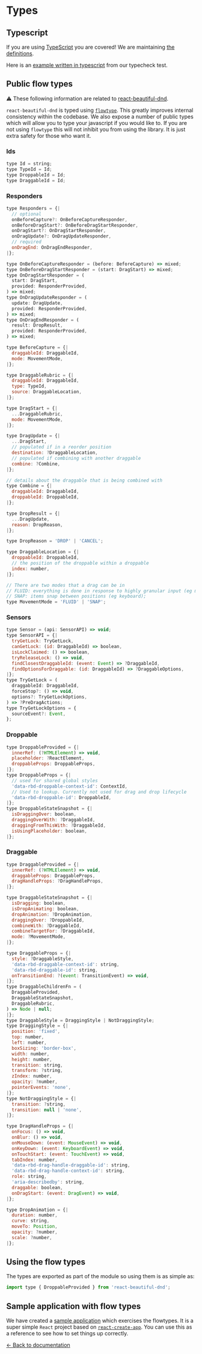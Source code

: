 # Types

## Typescript

If you are using [TypeScript](https://www.typescriptlang.org/) you are covered! We are maintaining [the definitions](https://github.com/react-forked/dnd/blob/master/src/index.d.ts).

Here is an [example written in typescript](https://github.com/react-forked/dnd/blob/master/test/test-typescript-types.tsx) from our typecheck test.

## Public flow types

⚠️ These following information are related to [react-beautiful-dnd](https://github.com/atlassian/react-beautiful-dnd).

`react-beautiful-dnd` is typed using [`flowtype`](https://flow.org). This greatly improves internal consistency within the codebase. We also expose a number of public types which will allow you to type your javascript if you would like to. If you are not using `flowtype` this will not inhibit you from using the library. It is just extra safety for those who want it.

### Ids

```js
type Id = string;
type TypeId = Id;
type DroppableId = Id;
type DraggableId = Id;
```

### Responders

```js
type Responders = {|
  // optional
  onBeforeCapture?: OnBeforeCaptureResponder,
  onBeforeDragStart?: OnBeforeDragStartResponder,
  onDragStart?: OnDragStartResponder,
  onDragUpdate?: OnDragUpdateResponder,
  // required
  onDragEnd: OnDragEndResponder,
|};

type OnBeforeCaptureResponder = (before: BeforeCapture) => mixed;
type OnBeforeDragStartResponder = (start: DragStart) => mixed;
type OnDragStartResponder = (
  start: DragStart,
  provided: ResponderProvided,
) => mixed;
type OnDragUpdateResponder = (
  update: DragUpdate,
  provided: ResponderProvided,
) => mixed;
type OnDragEndResponder = (
  result: DropResult,
  provided: ResponderProvided,
) => mixed;

type BeforeCapture = {|
  draggableId: DraggableId,
  mode: MovementMode,
|};

type DraggableRubric = {|
  draggableId: DraggableId,
  type: TypeId,
  source: DraggableLocation,
|};

type DragStart = {|
  ...DraggableRubric,
  mode: MovementMode,
|};

type DragUpdate = {|
  ...DragStart,
  // populated if in a reorder position
  destination: ?DraggableLocation,
  // populated if combining with another draggable
  combine: ?Combine,
|};

// details about the draggable that is being combined with
type Combine = {|
  draggableId: DraggableId,
  droppableId: DroppableId,
|};

type DropResult = {|
  ...DragUpdate,
  reason: DropReason,
|};

type DropReason = 'DROP' | 'CANCEL';

type DraggableLocation = {|
  droppableId: DroppableId,
  // the position of the droppable within a droppable
  index: number,
|};

// There are two modes that a drag can be in
// FLUID: everything is done in response to highly granular input (eg mouse)
// SNAP: items snap between positions (eg keyboard);
type MovementMode = 'FLUID' | 'SNAP';
```

### Sensors

```js
type Sensor = (api: SensorAPI) => void;
type SensorAPI = {|
  tryGetLock: TryGetLock,
  canGetLock: (id: DraggableId) => boolean,
  isLockClaimed: () => boolean,
  tryReleaseLock: () => void,
  findClosestDraggableId: (event: Event) => ?DraggableId,
  findOptionsForDraggable: (id: DraggableId) => ?DraggableOptions,
|};
type TryGetLock = (
  draggableId: DraggableId,
  forceStop?: () => void,
  options?: TryGetLockOptions,
) => ?PreDragActions;
type TryGetLockOptions = {
  sourceEvent?: Event,
};
```

### Droppable

```js
type DroppableProvided = {|
  innerRef: (?HTMLElement) => void,
  placeholder: ?ReactElement,
  droppableProps: DroppableProps,
|};
type DroppableProps = {|
  // used for shared global styles
  'data-rbd-droppable-context-id': ContextId,
  // Used to lookup. Currently not used for drag and drop lifecycle
  'data-rbd-droppable-id': DroppableId,
|};
type DroppableStateSnapshot = {|
  isDraggingOver: boolean,
  draggingOverWith: ?DraggableId,
  draggingFromThisWith: ?DraggableId,
  isUsingPlaceholder: boolean,
|};
```

### Draggable

```js
type DraggableProvided = {|
  innerRef: (?HTMLElement) => void,
  draggableProps: DraggableProps,
  dragHandleProps: ?DragHandleProps,
|};

type DraggableStateSnapshot = {|
  isDragging: boolean,
  isDropAnimating: boolean,
  dropAnimation: ?DropAnimation,
  draggingOver: ?DroppableId,
  combineWith: ?DraggableId,
  combineTargetFor: ?DraggableId,
  mode: ?MovementMode,
|};

type DraggableProps = {|
  style: ?DraggableStyle,
  'data-rbd-draggable-context-id': string,
  'data-rbd-draggable-id': string,
  onTransitionEnd: ?(event: TransitionEvent) => void,
|};
type DraggableChildrenFn = (
  DraggableProvided,
  DraggableStateSnapshot,
  DraggableRubric,
) => Node | null;
|};
type DraggableStyle = DraggingStyle | NotDraggingStyle;
type DraggingStyle = {|
  position: 'fixed',
  top: number,
  left: number,
  boxSizing: 'border-box',
  width: number,
  height: number,
  transition: string,
  transform: ?string,
  zIndex: number,
  opacity: ?number,
  pointerEvents: 'none',
|};
type NotDraggingStyle = {|
  transition: ?string,
  transition: null | 'none',
|};

type DragHandleProps = {|
  onFocus: () => void,
  onBlur: () => void,
  onMouseDown: (event: MouseEvent) => void,
  onKeyDown: (event: KeyboardEvent) => void,
  onTouchStart: (event: TouchEvent) => void,
  tabIndex: number,
  'data-rbd-drag-handle-draggable-id': string,
  'data-rbd-drag-handle-context-id': string,
  role: string,
  'aria-describedby': string,
  draggable: boolean,
  onDragStart: (event: DragEvent) => void,
|};

type DropAnimation = {|
  duration: number,
  curve: string,
  moveTo: Position,
  opacity: ?number,
  scale: ?number,
|};
```

## Using the flow types

The types are exported as part of the module so using them is as simple as:

```js
import type { DroppableProvided } from 'react-beautiful-dnd';
```

## Sample application with flow types

We have created a [sample application](https://github.com/alexreardon/react-beautiful-dnd-flow-example) which exercises the flowtypes. It is a super simple `React` project based on [`react-create-app`](https://github.com/facebookincubator/create-react-app). You can use this as a reference to see how to set things up correctly.

[← Back to documentation](/README.md#documentation-)
